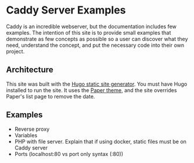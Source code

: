 # Caddy Server Examples

Caddy is an incredible webserver, but the documentation includes few examples. The intention of this site is to provide small examples that demonstrate as few concepts as possible so a user can discover what they need, understand the concept, and put the necessary code into their own project.

## Architecture

This site was built with the [Hugo static site generator](https://gohugo.io/). You must have Hugo installed to run the site. It uses the [Paper theme](https://themes.gohugo.io/themes/hugo-paper/), and the site overrides Paper's list page to remove the date.

## Examples

- Reverse proxy
- Variables
- PHP with file server. Explain that if using docker, static files must be on Caddy server
- Ports (localhost:80 vs port only syntax (:80))
